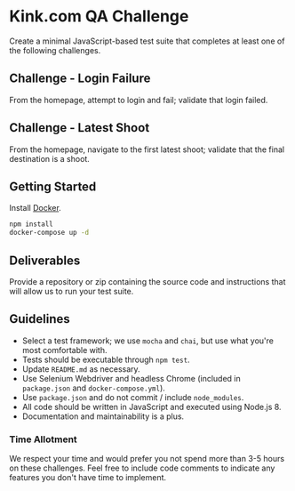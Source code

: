 # Kink.com QA Challenge

Create a minimal JavaScript-based test suite that completes at least one of the following challenges.

## Challenge - Login Failure

From the homepage, attempt to login and fail; validate that login failed.

## Challenge - Latest Shoot

From the homepage, navigate to the first latest shoot; validate that the final destination is a shoot.

## Getting Started

Install [Docker](https://www.docker.com/).

```bash
npm install
docker-compose up -d
```

## Deliverables

Provide a repository or zip containing the source code and instructions that will allow us to run your test suite.

## Guidelines

- Select a test framework; we use `mocha` and `chai`, but use what you're most comfortable with.
- Tests should be executable through `npm test`.
- Update `README.md` as necessary.
- Use Selenium Webdriver and headless Chrome (included in `package.json` and `docker-compose.yml`).
- Use `package.json` and do not commit / include `node_modules`.
- All code should be written in JavaScript and executed using Node.js 8.
- Documentation and maintainability is a plus.

### Time Allotment

We respect your time and would prefer you not spend more than 3-5 hours on these challenges. Feel free to include code comments to indicate any features you don't have time to implement.
